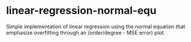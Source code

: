 # linear-regression-normal-equ
Simple implementation of linear regression using the normal equation that emphasize overfitting through an (order/degree - MSE error) plot.
